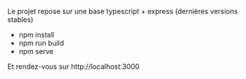 Le projet repose sur une base typescript + express (dernières versions stables)

- npm install
- npm run build
- npm serve

Et rendez-vous sur http://localhost:3000

